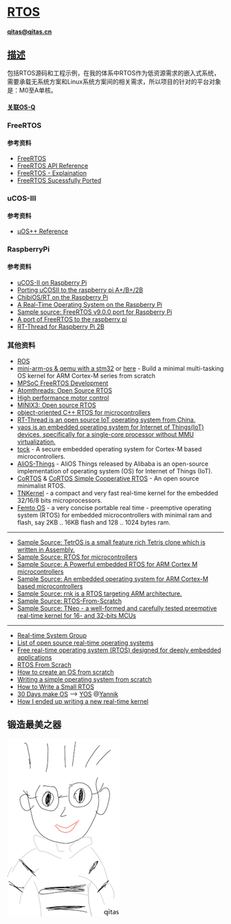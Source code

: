 ﻿# [RTOS](https://github.com/Qitas/RTOS) 

#### qitas@qitas.cn

## [描述](https://github.com/Qitas/RTOS/wiki) 

包括RTOS源码和工程示例，在我的体系中RTOS作为低资源需求的嵌入式系统，需要承载无系统方案和Linux系统方案间的相关需求，所以项目的针对的平台对象是：M0至A单核。

#### [关联OS-Q](https://github.com/OS-Q/RTQ) 

### FreeRTOS

#### 参考资料

* [FreeRTOS](freertos.org)
* [FreeRTOS API Reference](http://web.ist.utl.pt/~ist11993/FRTOS-API/index.html)
* [FreeRTOS - Explaination](http://www.aosabook.org/en/freertos.html)
* [FreeRTOS Sucessfully Ported](https://www.raspberrypi.org/forums/viewtopic.php?f=72&t=22423)

###  uCOS-III

#### 参考资料

* [µOS++ Reference](http://micro-os-plus.github.io/develop/references/)


###  RaspberryPi

#### 参考资料

* [uCOS-II on Raspberry Pi](https://github.com/fmlab/ucos_RaspberryPi)
* [Porting uCOSII to the raspberry pi A+/B+/2B](https://github.com/mopplayer/uCOSII_RPi)
* [ChibiOS/RT on the Raspberry Pi](https://www.stevebate.net/chibios-rpi/GettingStarted.html)
* [A Real-Time Operating System on the Raspberry Pi](http://www.pebblebay.com/raspberry-pi-embedded/)
* [Sample source: FreeRTOS v9.0.0 port for Raspberry Pi](https://github.com/leodido99/RaspberryPi1-FreeRTOSv9.0.0)
* [A port of FreeRTOS to the raspberry pi](https://github.com/jameswalmsley/RaspberryPi-FreeRTOS)
* [RT-Thread for Raspberry Pi 2B ](https://github.com/BernardXiong/raspi2)


### 其他资料

* [ROS](http://www.ros.org/)
* [mini-arm-os & qemu with a stm32](https://github.com/embedded2015/mini-arm-os) or [here](https://github.com/jserv/mini-arm-os) - Build a minimal multi-tasking OS kernel for ARM Cortex-M series from scratch
* [MPSoC FreeRTOS Development](http://www.wiki.xilinx.com/MPSoC+FreeRTOS+Development)
* [Atomthreads: Open Source RTOS](https://atomthreads.com/)
* [High performance motor control](https://github.com/madcowswe/ODrive)
* [MINIX3: Open source RTOS](http://www.minix3.org/)
* [object-oriented C++ RTOS for microcontrollers](https://github.com/DISTORTEC/distortos)
* [RT-Thread is an open source IoT operating system from China.](https://github.com/RT-Thread/rt-thread)
* [yaos is an embedded operating system for Internet of Things(IoT) devices, specifically for a single-core processor without MMU virtualization.](https://github.com/onkwon/yaos)
* [tock](https://github.com/tock/tock) - A secure embedded operating system for Cortex-M based microcontrollers.
* [AliOS-Things](https://github.com/alibaba/AliOS-Things) - AliOS Things released by Alibaba is an open-source implementation of operating system (OS) for Internet of Things (IoT).
* [CoRTOS](https://forum.43oh.com/topic/13151-cortos-an-open-source-minimalist-rtos/) & [CoRTOS Simple Cooperative RTOS](https://sourceforge.net/projects/cortos-simple/) - An open source minimalist RTOS.
* [TNKernel](http://www.tnkernel.com/index.html) - a compact and very fast real-time kernel for the embedded 32/16/8 bits microprocessors.
* [Femto OS](http://www.femtoos.org/news.html) - a very concise portable real time - preemptive operating system (RTOS) for embedded microcontrollers with minimal ram and flash, say 2KB .. 16KB flash and 128 .. 1024 bytes ram.

---

* [Sample Source: TetrOS is a small feature rich Tetris clone which is written in Assembly.](https://github.com/daniel-e/tetros)
* [Sample Source: RTOS for microcontrollers](https://github.com/jimtremblay/nOS)
* [Sample Source: A Powerful embedded RTOS for ARM Cortex M microcontrollers](https://github.com/StratifyLabs/StratifyOS)
* [Sample Source: An embedded operating system for ARM Cortex-M based microcontrollers](https://github.com/onkwon/yaos)
* [Sample Source: rnk is a RTOS targeting ARM architecture.](https://github.com/raphui/rnk)
* [Sample Source: RTOS-From-Scratch](https://github.com/RTOS-From-Scratch/RTOS-From-Scratch)
* [Sample Source: TNeo - a well-formed and carefully tested preemptive real-time kernel for 16- and 32-bits MCUs](https://github.com/dimonomid/tneo)

---

* [Real-time System Group](https://www.cs.york.ac.uk/rts/)
* [List of open source real-time operating systems](https://www.osrtos.com/)
* [Free real-time operating system (RTOS) designed for deeply embedded applications](https://github.com/stateos/StateOS)
* [RTOS From Scrach](https://github.com/RTOS-From-Scratch)
* [How to create an OS from scratch](https://github.com/cfenollosa/os-tutorial)
* [Writing a simple operating system from scratch](https://www.cs.bham.ac.uk/~exr/lectures/opsys/10_11/lectures/os-dev.pdf)
* [How to Write a Small RTOS](https://larrylisky.com/2012/07/14/how-to-create-a-small-rtos/)
* [30 Days make OS](https://github.com/yourtion/30dayMakeOS) --> [YOS](https://github.com/yourtion/YOS) @[Yannik](https://yannik520.github.io/)
* [How I ended up writing a new real-time kernel](https://dmitryfrank.com/articles/how_i_ended_up_writing_my_own_kernel)




## 锻造最美之器

[![sites](qitas/qitas.png)](http://www.qitas.cn)
